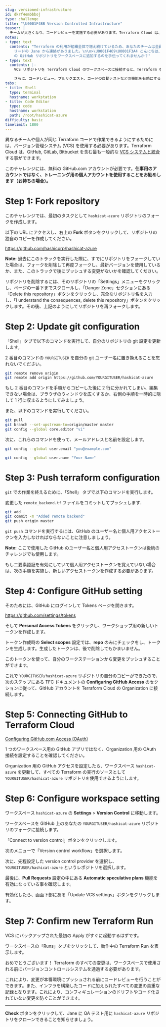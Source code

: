 ```yaml
---
slug: versioned-infrastructure
id: dkrf4embbboj
type: challenge
title: "\U0001F4BB Version Controlled Infrastructure"
teaser: |
  チームが大きくなり、コードレビューを実施する必要があります。Terraform Cloud は、一般的なバージョンコントロールシステムに接続し、コラボレーションとテストを可能にします
notes:
- type: text
  contents: "Terraform の利用が組織全体で増え続けているため、あなたのチームは全員の Terraform コードを保存・管理するより良い方法を必要としています。これまで、インフラの変更に伴うテストやコードレビューはあまり行われていませんでした。QA
    リードの Jane から連絡がありました。\n\n>\U0001F469‍\U0001F3A4 こんにちは、システム管理者の方、私たちはインフラのデプロイメントプロセスに、より良い品質保証を導入しようとしています。コードレビューを実施するために、hashicat-azure
    の GitHub リポジトリをワークスペースに追加するのを手伝ってくれませんか？"
- type: text
  contents: |-
    VCS リポジトリを Terraform Cloud のワークスペースに接続すると、Terraform を実行する前に、コードへの **すべての** 変更が VCS に保存される必要があります。これにより、コードで記述したインフラに、未承認の変更がないことが保証されます。

    さらに、コードレビュー、プルリクエスト、コードの自動テストなどの機能を有効にすることができます。
tabs:
- title: Shell
  type: terminal
  hostname: workstation
- title: Code Editor
  type: code
  hostname: workstation
  path: /root/hashicat-azure
difficulty: basic
timelimit: 1800
---
```

異なるチームや個人が同じ Terraform コードで作業できるようにするためには、バージョン管理システム (VCS) を使用する必要があります。Terraform Cloud は、GitHub, GitLab, Bitbucket を含む最も一般的な [VCS システムと統合](https://www.terraform.io/cloud-docs/vcs)する事ができます。

このチャレンジには、無料の GitHub.com アカウントが必要です。**仕事用のアカウントではなく、トレーニング用の個人アカウントを使用することをお勧めします（お持ちの場合）。**

Step 1: Fork repository
=============================

このチャレンジでは、最初のタスクとして `hashicat-azure` リポジトリのフォークを作成します。

以下の URL にアクセスし、右上の **Fork** ボタンをクリックして、リポジトリの独自のコピーを作成してください。

https://github.com/hashicorp/hashicat-azure

**Note:**
過去にこのトラックを実行した際に、すでにリポジトリをフォークしていた場合は、フォークを削除して再度フォークし、最新バージョンを使用しているか、また、このトラックで後にプッシュする変更がないかを確認してください。

リポジトリを削除するには、そのリポジトリの「Settings」メニューをクリックし、ページの一番下までスクロールし、「Danger Zone」セクションにある「Delete this repository」ボタンをクリックし、完全なリポジトリ名を入力し、「I understand the consequences, delete this repository」ボタンをクリックします。その後、上記のようにしてリポジトリを再フォークします。

Step 2: Update git configuration
=============================

「Shell」タブで以下のコマンドを実行して、自分のリポジトリの git 設定を更新します。

2 番目のコマンドの `YOURGITUSER` を自分の git ユーザー名に置き換えることを忘れないでください。

```bash
git remote remove origin
git remote add origin https://github.com/YOURGITUSER/hashicat-azure
```

もし 2 番目のコマンドを手順からコピーした後に 2 行に分かれてしまい、編集できない場合は、ブラウザのウィンドウを広くするか、右側の手順を一時的に隠して 1 行に収まるようにしてみましょう。

また、以下のコマンドを実行してください。

```bash
git pull
git branch --set-upstream-to=origin/master master
git config --global core.editor "vi"
```

次に、これらのコマンドを使って、メールアドレスと名前を設定します。

```bash
git config --global user.email "you@example.com"
```

```bash
git config --global user.name "Your Name"
```

Step 3: Push terraform configuration
=============================

`git` での作業を終えるために、「Shell」 タブで以下のコマンドを実行します。

変更した `remote_backend.tf` ファイルをコミットしてプッシュします.

```bash
git add .
git commit -m "Added remote backend"
git push origin master
```

`git push` コマンドを実行するには、GitHub のユーザー名と個人用アクセストークンを入力しなければならないことに注意しましょう。

**Note:** ここで使用した GitHub のユーザー名と個人用アクセストークンは後続のチャレンジでも使用します。

もし二要素認証を有効にしていて個人用アクセストークンを覚えていない場合は、次の手順を実施し、新しいアクセストークンを作成する必要があります。

Step 4: Configure GitHub setting
=============================

そのためには、GitHub にログインして Tokens ページを開きます。

https://github.com/settings/tokens

そして **Personal Access Tokens** をクリックし、ワークショップ用の新しいトークンを作成します。

トークン作成時の **Select scopes** 設定では、**repo** のみにチェックをし、トークンを生成します。生成したトークンは、後で削除してもかまいません。

このトークンを使って、自分のワークステーションから変更をプッシュすることができます。

これで `YOURGITUSER/hashicat-azure` リポジトリの自分のコピーができたので、次のステップにある TFC ドキュメントの **Configuring GitHub Access** のセクションに従って、GitHub アカウントを Terraform Cloud の Organization に接続します。

Step 5: Connecting GitHub to Terraform Cloud
=============================

[Configuring GitHub.com Access (OAuth)](https://www.terraform.io/docs/cloud/vcs/github.html)

1 つのワークスペース用の GitHub アプリではなく、Organization 用の OAuth 接続を設定することを確認してください。

Organization 用の GitHub アクセスを設定したら、ワークスペース `hashicat-azure` を更新して、すべての Terraform の実行のソースとして `YOURGITUSER/hashicat-azure` リポジトリを使用できるようにします。

Step 6: Configure workspace setting
=============================

ワークスペース `hashicat-azure` の **Settings** > **Version Control** に移動します。

ワークスペースを GitHub 上のあなたの `YOURGITUSER/hashicat-azure` リポジトリのフォークに接続します。

「Connect to version control」ボタンをクリックします。

次のメニューで「Version control workflow」を選択します。

次に、先程設定した version control provider を選択し、`YOURGITUSER/hashicat-azure` というレポジトリを選択します。

最後に、**Pull Requests** 設定の中にある **Automatic speculative plans** 機能を有効になっている事を確認します。

有効化したら、画面下部にある「Update VCS settings」ボタンをクリックします。

Step 7: Confirm new Terraform Run
=============================

VCS にバックアップされた最初の Apply がすぐに起動するはずです。

ワークスペースの「Runs」タブをクリックして、動作中の Terraform Run を表示します。

おめでとうございます！ Terraform のすべての変更は、ワークスペースで使用される前にバージョンコントロールシステムを通過する必要があります。

これにより、変更が本番環境にプッシュされる前にコードレビューを行うことができます。また、インフラを構築したコードに加えられたすべての変更の貴重な記録となります。これにより、コンフィギュレーションのドリフトやコード化されていない変更を防ぐことができます。

---

**Check** ボタンをクリックして、Jane に QA テスト用に `hashicat-azure` リポジトリをクローンできることを知らせましょう。